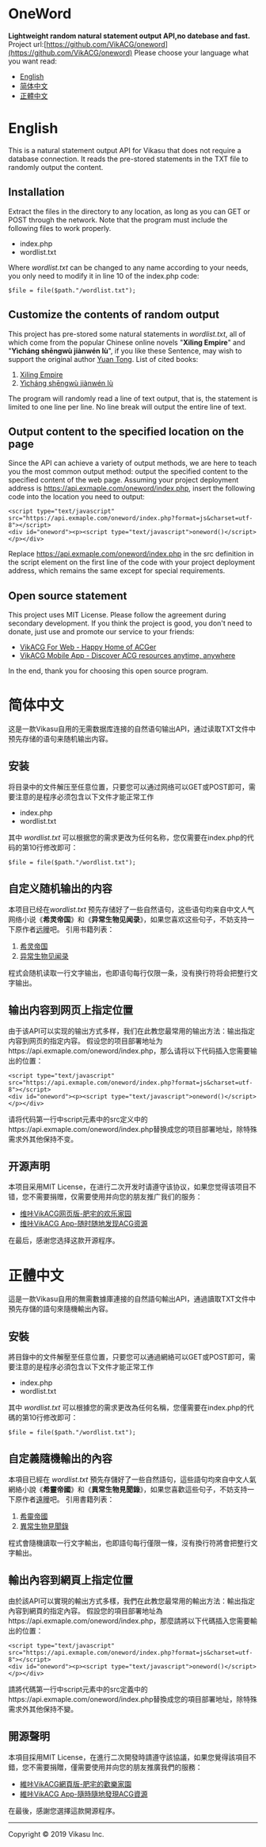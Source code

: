 # OneWord
**Lightweight random natural statement output API,no datebase and fast.**
Project url:[https://github.com/VikACG/oneword](https://github.com/VikACG/oneword)
Please choose your language what you want read:
 - [English](#English)
 - [简体中文](#%E7%AE%80%E4%BD%93%E4%B8%AD%E6%96%87)
 - [正體中文](#%E6%AD%A3%E9%AB%94%E4%B8%AD%E6%96%87)
# English
This is a natural statement output API for Vikasu that does not require a database connection. It reads the pre-stored statements in the TXT file to randomly output the content.
## Installation
Extract the files in the directory to any location, as long as you can GET or POST through the network. Note that the program must include the following files to work properly.
 - index.php
 - wordlist.txt

Where *wordlist.txt* can be changed to any name according to your needs, you only need to modify it in line 10 of the index.php code:

    $file = file($path."/wordlist.txt");
## Customize the contents of random output
This project has pre-stored some natural statements in *wordlist.txt*, all of which come from the popular Chinese online novels "**Xiling Empire**" and "**Yìcháng shēngwù jiànwén lù**", if you like these Sentence, may wish to support the original author [Yuan Tong](https://my.qidian.com/author/4362948).
List of cited books:
 1. [Xiling Empire](https://book.qidian.com/info/1463673)
 2. [Yìcháng shēngwù jiànwén lù](https://book.qidian.com/info/3242304)

The program will randomly read a line of text output, that is, the statement is limited to one line per line. No line break will output the entire line of text.
## Output content to the specified location on the page
Since the API can achieve a variety of output methods, we are here to teach you the most common output method: output the specified content to the specified content of the web page.
Assuming your project deployment address is https://api.exmaple.com/oneword/index.php, insert the following code into the location you need to output:

    <script type="text/javascript" src="https://api.exmaple.com/oneword/index.php?format=js&charset=utf-8"></script>
    <div id="oneword"><p><script type="text/javascript">oneword()</script></p></div>
Replace https://api.exmaple.com/oneword/index.php in the src definition in the script element on the first line of the code with your project deployment address, which remains the same except for special requirements.
## Open source statement
This project uses MIT License. Please follow the agreement during secondary development. If you think the project is good, you don't need to donate, just use and promote our service to your friends:

 - [VikACG For Web - Happy Home of ACGer](https://www.vikacg.com)
 - [VikACG Mobile App - Discover ACG resources anytime, anywhere](https://app.vikacg.com)

In the end, thank you for choosing this open source program.
# 简体中文
这是一款Vikasu自用的无需数据库连接的自然语句输出API，通过读取TXT文件中预先存储的语句来随机输出内容。
## 安装
将目录中的文件解压至任意位置，只要您可以通过网络可以GET或POST即可，需要注意的是程序必须包含以下文件才能正常工作
 - index.php
 - wordlist.txt

其中 *wordlist.txt* 可以根据您的需求更改为任何名称，您仅需要在index.php的代码的第10行修改即可：

    $file = file($path."/wordlist.txt");
## 自定义随机输出的内容
本项目已经在*wordlist.txt* 预先存储好了一些自然语句，这些语句均来自中文人气网络小说《**希灵帝国**》和《**异常生物见闻录**》，如果您喜欢这些句子，不妨支持一下原作者[远曈](https://my.qidian.com/author/4362948)吧。
引用书籍列表：
 1. [希灵帝国](https://book.qidian.com/info/1463673)
 2. [异常生物见闻录](https://book.qidian.com/info/3242304)

程式会随机读取一行文字输出，也即语句每行仅限一条，没有换行符将会把整行文字输出。
## 输出内容到网页上指定位置
由于该API可以实现的输出方式多样，我们在此教您最常用的输出方法：输出指定内容到网页的指定内容。
假设您的项目部署地址为https://api.exmaple.com/oneword/index.php，那么请将以下代码插入您需要输出的位置：

    <script type="text/javascript" src="https://api.exmaple.com/oneword/index.php?format=js&charset=utf-8"></script>
    <div id="oneword"><p><script type="text/javascript">oneword()</script></p></div>
请将代码第一行中script元素中的src定义中的https://api.exmaple.com/oneword/index.php替换成您的项目部署地址，除特殊需求外其他保持不变。
## 开源声明
本项目采用MIT License，在进行二次开发时请遵守该协议，如果您觉得该项目不错，您不需要捐赠，仅需要使用并向您的朋友推广我们的服务：

 - [维咔VikACG网页版-肥宅的欢乐家园](https://www.vikacg.com)
 - [维咔VikACG App-随时随地发现ACG资源](https://app.vikacg.com)

在最后，感谢您选择这款开源程序。

# 正體中文
這是一款Vikasu自用的無需數據庫連接的自然語句輸出API，通過讀取TXT文件中預先存儲的語句來隨機輸出內容。
## 安裝
將目錄中的文件解壓至任意位置，只要您可以通過網絡可以GET或POST即可，需要注意的是程序必須包含以下文件才能正常工作
 - index.php
 - wordlist.txt

其中 *wordlist.txt* 可以根據您的需求更改為任何名稱，您僅需要在index.php的代碼的第10行修改即可：

    $file = file($path."/wordlist.txt");
## 自定義隨機輸出的內容
本項目已經在 *wordlist.txt* 預先存儲好了一些自然語句，這些語句均來自中文人氣網絡小說《**希靈帝國**》和《**異常生物見聞錄**》，如果您喜歡這些句子，不妨支持一下原作者[遠曈](https://my.qidian.com/author/4362948)吧。
引用書籍列表：
 1. [希靈帝國](https://book.qidian.com/info/1463673)
 2. [異常生物見聞錄](https://book.qidian.com/info/3242304)

程式會隨機讀取一行文字輸出，也即語句每行僅限一條，沒有換行符將會把整行文字輸出。
## 輸出內容到網頁上指定位置
由於該API可以實現的輸出方式多樣，我們在此教您最常用的輸出方法：輸出指定內容到網頁的指定內容。
假設您的項目部署地址為https://api.exmaple.com/oneword/index.php，那麼請將以下代碼插入您需要輸出的位置：

    <script type="text/javascript" src="https://api.exmaple.com/oneword/index.php?format=js&charset=utf-8"></script>
    <div id="oneword"><p><script type="text/javascript">oneword()</script></p></div>
請將代碼第一行中script元素中的src定義中的https://api.exmaple.com/oneword/index.php替換成您的項目部署地址，除特殊需求外其他保持不變。
## 開源聲明
本項目採用MIT License，在進行二次開發時請遵守該協議，如果您覺得該項目不錯，您不需要捐贈，僅需要使用并向您的朋友推廣我們的服務：

 - [維咔VikACG網頁版-肥宅的歡樂家園](https://www.vikacg.com)
 - [維咔VikACG App-隨時隨地發現ACG資源](https://app.vikacg.com)

在最後，感謝您選擇這款開源程序。

---
Copyright © 2019 Vikasu Inc.